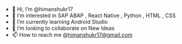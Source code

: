 - 👋 Hi, I’m @himanshukr17
- 👀 I’m interested in SAP ABAP , React Native , Python , HTML , CSS 
- 🌱 I’m currently learning Android Studio
- 💞️ I’m looking to collaborate on New Ideas
- 📫 How to reach me @himanshukr17@gmail.com

<!---
himanshukr17/himanshukr17 is a ✨ special ✨ repository because its `README.md` (this file) appears on your GitHub profile.
You can click the Preview link to take a look at your changes.
--->
